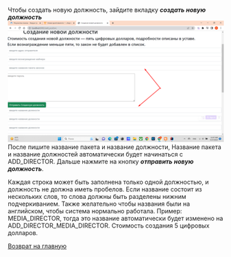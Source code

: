 Чтобы создать новую должность, зайдите вкладку ***создать новую должность***
![Создать новую должность](../screenshots/create-postion.png)
После пишите название пакета и название должности, 
Название пакета и название должностей автоматически будет начинаться с ADD_DIRECTOR.
Дальше нажмите на кнопку ***отправить новую должность***.

Каждая строка может быть заполнена только одной должностью, и должность не должна иметь пробелов.
Если название состоит из нескольких слов, то слова должны быть разделены нижним подчеркиванием.
Также желательно чтобы названия были на английском, чтобы система нормально работала.
Пример: MEDIA_DIRECTOR, тогда это название автоматически будет изменено на ADD_DIRECTOR_MEDIA_DIRECTOR.
Стоимость создания 5 цифровых долларов.

[Возврат на главную ](../readme.md)